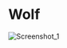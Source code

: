 # Wolf
![Screenshot_1](https://github.com/Sashok9203/Wolf/assets/56803757/285e1f74-9d40-4689-8c05-bf39736b2ca1)
